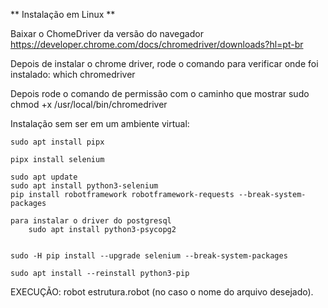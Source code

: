 ** Instalação em Linux ** 

Baixar o ChomeDriver da versão do navegador
    https://developer.chrome.com/docs/chromedriver/downloads?hl=pt-br

Depois de instalar o chrome driver, rode o comando para verificar onde foi instalado:
    which chromedriver

Depois rode o comando de permissão com o caminho que mostrar
    sudo chmod +x /usr/local/bin/chromedriver


Instalação sem ser em um ambiente virtual:

    sudo apt install pipx

    pipx install selenium

    sudo apt update
    sudo apt install python3-selenium
    pip install robotframework robotframework-requests --break-system-packages

    para instalar o driver do postgresql
        sudo apt install python3-psycopg2
    

    sudo -H pip install --upgrade selenium --break-system-packages

    sudo apt install --reinstall python3-pip


EXECUÇÃO:
    robot estrutura.robot (no caso o nome do arquivo desejado).




